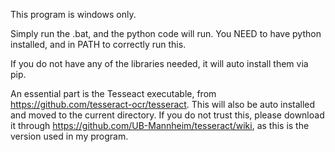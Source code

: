 This program is windows only.

Simply run the .bat, and the python code will run. You NEED to have python installed, and in PATH to correctly run this.

If you do not have any of the libraries needed, it will auto install them via pip.

An essential part is the Tesseact executable, from https://github.com/tesseract-ocr/tesseract. This will also be auto installed and moved to the current directory. If you do not trust this, please download it through https://github.com/UB-Mannheim/tesseract/wiki, as this is the version used in my program.
